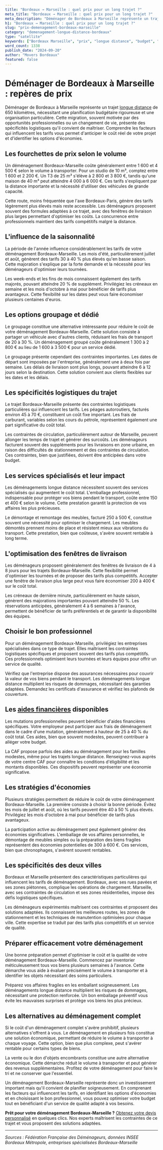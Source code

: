 ```yaml
---
title: "Bordeaux → Marseille : quel prix pour un long trajet ?"
meta_title: "Bordeaux → Marseille : quel prix pour un long trajet ?"
meta_description: "Déménager de Bordeaux à Marseille représente un trajet longue distance de 650 kilomètres, nécessitant une planification budgétaire rigoureuse et une o."
h1: "Bordeaux → Marseille : quel prix pour un long trajet ?"
slug: "prix-demenagement-bordeaux-marseille"
category: "demenagement-longue-distance-bordeaux"
type: "satellite"
keywords: ["Bordeaux Marseille", "prix", "longue distance", "budget", "économies"]
word_count: 1338
publish_date: "2024-09-20"
author: "Movers Bordeaux"
featured: false
---
```



# Déménager de Bordeaux à Marseille : repères de prix

Déménager de Bordeaux à Marseille représente un trajet [longue distance](/blog/longue-distance/guide) de 650 kilomètres, nécessitant une planification budgétaire rigoureuse et une organisation particulière. Cette migration, souvent motivée par des opportunités professionnelles ou un changement de vie, présente des spécificités logistiques qu'il convient de maîtriser. Comprendre les facteurs qui influencent les tarifs vous permet d'anticiper le coût réel de votre projet et d'identifier les options d'économies.

## Les fourchettes de prix selon le volume

Un déménagement Bordeaux-Marseille coûte généralement entre 1 600 et 4 500 € selon le volume à transporter. Pour un studio de 10 m³, comptez entre 1 600 et 2 200 €. Un T3 de 25 m³ s'élève à 2 800 et 3 800 €, tandis qu'une maison de 40 m³ peut atteindre 4 000 à 6 000 €. Ces tarifs s'expliquent par la distance importante et la nécessité d'utiliser des véhicules de grande capacité.

Cette route, moins fréquentée que l'axe Bordeaux-Paris, génère des tarifs légèrement plus élevés mais reste accessible. Les déménageurs proposent souvent des formules adaptées à ce trajet, avec des fenêtres de livraison plus larges permettant d'optimiser les coûts. La concurrence entre professionnels maintient des tarifs compétitifs malgré la distance.

## L'influence de la saisonnalité

La période de l'année influence considérablement les tarifs de votre déménagement Bordeaux-Marseille. Les mois d'été, particulièrement juillet et août, génèrent des tarifs 30 à 40 % plus élevés qu'en basse saison. Cette majoration s'explique par la forte demande et la nécessité pour les déménageurs d'optimiser leurs tournées.

Les week-ends et les fins de mois connaissent également des tarifs majorés, pouvant atteindre 20 % de supplément. Privilégiez les créneaux en semaine et les mois d'octobre à mai pour bénéficier de tarifs plus avantageux. Cette flexibilité sur les dates peut vous faire économiser plusieurs centaines d'euros.

## Les options groupage et dédié

Le groupage constitue une alternative intéressante pour réduire le coût de votre déménagement Bordeaux-Marseille. Cette solution consiste à partager un véhicule avec d'autres clients, réduisant les frais de transport de 20 à 30 %. Un déménagement groupé coûte généralement 1 300 à 2 800 € au lieu de 1 600 à 3 500 € pour un service dédié.

Le groupage présente cependant des contraintes importantes. Les dates de départ sont imposées par l'entreprise, généralement une à deux fois par semaine. Les délais de livraison sont plus longs, pouvant atteindre 6 à 12 jours selon la destination. Cette solution convient aux clients flexibles sur les dates et les délais.

## Les spécificités logistiques du trajet

Le trajet Bordeaux-Marseille présente des contraintes logistiques particulières qui influencent les tarifs. Les péages autoroutiers, facturés environ 45 à 70 €, constituent un coût fixe important. Les frais de carburant, variables selon les cours du pétrole, représentent également une part significative du coût total.

Les contraintes de circulation, particulièrement autour de Marseille, peuvent allonger les temps de trajet et générer des surcoûts. Les déménageurs facturent souvent des suppléments pour les livraisons en zone urbaine, en raison des difficultés de stationnement et des contraintes de circulation. Ces contraintes, bien que justifiées, doivent être anticipées dans votre budget.

## Les services spécialisés et leur impact

Les déménagements longue distance nécessitent souvent des services spécialisés qui augmentent le coût total. L'emballage professionnel, indispensable pour protéger vos biens pendant le transport, coûte entre 150 et 400 € selon le volume. Cette prestation garantit la protection de vos affaires les plus précieuses.

Le démontage et remontage des meubles, facturé 250 à 500 €, constitue souvent une nécessité pour optimiser le chargement. Les meubles démontés prennent moins de place et résistent mieux aux vibrations du transport. Cette prestation, bien que coûteuse, s'avère souvent rentable à long terme.

## L'optimisation des fenêtres de livraison

Les déménageurs proposent généralement des fenêtres de livraison de 4 à 8 jours pour les trajets Bordeaux-Marseille. Cette flexibilité permet d'optimiser les tournées et de proposer des tarifs plus compétitifs. Accepter une fenêtre de livraison plus large peut vous faire économiser 200 à 400 € sur le coût total.

Les créneaux de dernière minute, particulièrement en haute saison, génèrent des majorations importantes pouvant atteindre 50 %. Les réservations anticipées, généralement 4 à 6 semaines à l'avance, permettent de bénéficier de tarifs préférentiels et de garantir la disponibilité des équipes.

## Choisir le bon professionnel

Pour un déménagement Bordeaux-Marseille, privilégiez les entreprises spécialisées dans ce type de trajet. Elles maîtrisent les contraintes logistiques spécifiques et proposent souvent des tarifs plus compétitifs. Ces professionnels optimisent leurs tournées et leurs équipes pour offrir un service de qualité.

Vérifiez que l'entreprise dispose des assurances nécessaires pour couvrir la valeur de vos biens pendant le transport. Les déménagements longue distance multiplient les risques de dommages, nécessitant des garanties adaptées. Demandez les certificats d'assurance et vérifiez les plafonds de couverture.

## Les [aides financières](/blog/demenagement-etudiant-bordeaux/aide-financiere-demenagement-etudiant) disponibles

Les mutations professionnelles peuvent bénéficier d'aides financières spécifiques. Votre employeur peut participer aux frais de déménagement dans le cadre d'une mutation, généralement à hauteur de 25 à 40 % du coût total. Ces aides, bien que souvent modestes, peuvent contribuer à alléger votre budget.

La CAF propose parfois des aides au déménagement pour les familles modestes, même pour les trajets longue distance. Renseignez-vous auprès de votre centre CAF pour connaître les conditions d'éligibilité et les montants disponibles. Ces dispositifs peuvent représenter une économie significative.

## Les stratégies d'économies

Plusieurs stratégies permettent de réduire le coût de votre déménagement Bordeaux-Marseille. La première consiste à choisir la bonne période. Évitez les mois de juillet et août, où les tarifs peuvent être 40 à 50 % plus élevés. Privilégiez les mois d'octobre à mai pour bénéficier de tarifs plus avantageux.

La participation active au déménagement peut également générer des économies significatives. L'emballage de vos affaires personnelles, le démontage de meubles simples ou la préparation des biens fragiles représentent des économies potentielles de 300 à 600 €. Ces services, bien que chronophages, s'avèrent souvent rentables.

## Les spécificités des deux villes

Bordeaux et Marseille présentent des caractéristiques particulières qui influencent les tarifs de déménagement. Bordeaux, avec ses rues pavées et ses zones piétonnes, complique les opérations de chargement. Marseille, avec ses contraintes de circulation et ses zones résidentielles, impose des défis logistiques spécifiques.

Les déménageurs expérimentés maîtrisent ces contraintes et proposent des solutions adaptées. Ils connaissent les meilleures routes, les zones de stationnement et les techniques de manutention optimisées pour chaque ville. Cette expertise se traduit par des tarifs plus compétitifs et un service de qualité.

## Préparer efficacement votre déménagement

Une bonne préparation permet d'optimiser le coût et la qualité de votre déménagement Bordeaux-Marseille. Commencez par inventorier méticuleusement tous vos biens plusieurs semaines à l'avance. Cette démarche vous aide à évaluer précisément le volume à transporter et à identifier les objets nécessitant des soins particuliers.

Préparez vos affaires fragiles en les emballant soigneusement. Les déménagements longue distance multiplient les risques de dommages, nécessitant une protection renforcée. Un bon emballage préventif vous évite les mauvaises surprises et protège vos biens les plus précieux.

## Les alternatives au déménagement complet

Si le coût d'un déménagement complet s'avère prohibitif, plusieurs alternatives s'offrent à vous. Le déménagement en plusieurs fois constitue une solution économique, permettant de réduire le volume à transporter à chaque voyage. Cette option, bien que plus complexe, peut s'avérer rentable pour certains types de biens.

La vente ou le don d'objets encombrants constitue une autre alternative économique. Cette démarche réduit le volume à transporter et peut générer des revenus supplémentaires. Profitez de votre déménagement pour faire le tri et ne conserver que l'essentiel.

Un déménagement Bordeaux-Marseille représente donc un investissement important mais qu'il convient de planifier soigneusement. En comprenant les facteurs qui influencent les tarifs, en identifiant les options d'économies et en choisissant le bon professionnel, vous pouvez optimiser votre budget tout en bénéficiant d'un service de qualité adapté à vos besoins.

**Prêt pour votre déménagement Bordeaux-Marseille ?** [Obtenez votre devis personnalisé](/blog/demenagement-entreprise-bordeaux/demenagement-entreprise-bordeaux-guide) en quelques clics. Nos experts maîtrisent les contraintes de ce trajet et vous proposent des solutions adaptées.

---

*Sources : Fédération Française des Déménageurs, données INSEE Bordeaux Métropole, entreprises spécialisées Bordeaux-Marseille*
